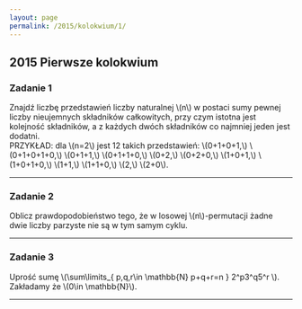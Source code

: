 ```yaml
---
layout: page
permalink: /2015/kolokwium/1/
---
```


## 2015 Pierwsze kolokwium

### Zadanie 1
Znajdź liczbę przedstawień liczby naturalnej \\(n\\) w postaci sumy pewnej
liczby nieujemnych składników całkowitych, przy czym istotna jest kolejność
składników, a z każdych dwóch składników co najmniej jeden jest dodatni. <br>
PRZYKŁAD: dla \\(n=2\\) jest 12 takich przedstawień: \\(0+1+0+1,\\)
\\(0+1+0+1+0,\\) \\(0+1+1,\\) \\(0+1+1+0,\\) \\(0+2,\\) \\(0+2+0,\\)
\\(1+0+1,\\) \\(1+0+1+0,\\) \\(1+1,\\) \\(1+1+0,\\) \\(2,\\) \\(2+0\\).

---

### Zadanie 2
Oblicz prawdopodobieństwo tego, że w losowej \\(n\\)-permutacji żadne
dwie liczby parzyste nie są w tym samym cyklu.

---

### Zadanie 3
Uprość sumę \\(\sum\limits_{
p,q,r\in \mathbb{N} p+q+r=n
} 2^p3^q5^r \\). Zakładamy że \\(0\in \mathbb{N}\\).

---
